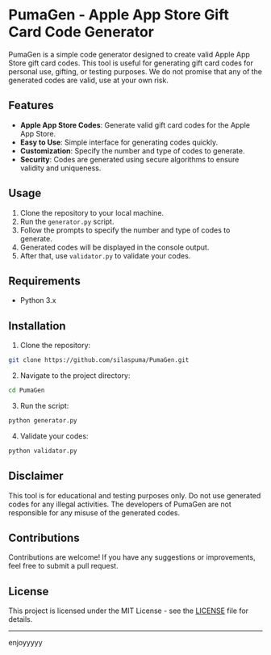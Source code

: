 # PumaGen - Apple App Store Gift Card Code Generator

PumaGen is a simple code generator designed to create valid Apple App Store gift card codes. This tool is useful for generating gift card codes for personal use, gifting, or testing purposes.
We do not promise that any of the generated codes are valid, use at your own risk.

## Features

- **Apple App Store Codes**: Generate valid gift card codes for the Apple App Store.
- **Easy to Use**: Simple interface for generating codes quickly.
- **Customization**: Specify the number and type of codes to generate.
- **Security**: Codes are generated using secure algorithms to ensure validity and uniqueness.

## Usage

1. Clone the repository to your local machine.
2. Run the `generator.py` script.
3. Follow the prompts to specify the number and type of codes to generate.
4. Generated codes will be displayed in the console output.
5. After that, use `validator.py` to validate your codes.

## Requirements

- Python 3.x

## Installation

1. Clone the repository:

```bash
git clone https://github.com/silaspuma/PumaGen.git
```

2. Navigate to the project directory:

```bash
cd PumaGen
```

3. Run the script:

```bash
python generator.py
```

4. Validate your codes:

```bash
python validator.py
```

## Disclaimer

This tool is for educational and testing purposes only. Do not use generated codes for any illegal activities. The developers of PumaGen are not responsible for any misuse of the generated codes.

## Contributions

Contributions are welcome! If you have any suggestions or improvements, feel free to submit a pull request.

## License

This project is licensed under the MIT License - see the [LICENSE](LICENSE) file for details.

---
enjoyyyyy
